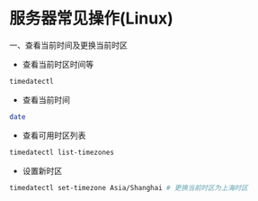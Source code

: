 # 服务器常见操作(Linux)

一、查看当前时间及更换当前时区

+ 查看当前时区时间等

```bash
timedatectl
```

+ 查看当前时间

```bash
date
```

+ 查看可用时区列表

```bash
timedatectl list-timezones
```

+ 设置新时区

```bash
timedatectl set-timezone Asia/Shanghai # 更换当前时区为上海时区
```

